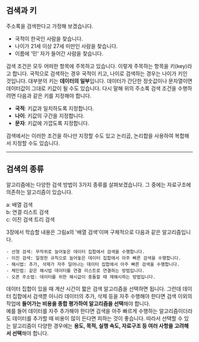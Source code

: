 ## 검색과 키

주소록을 검색한다고 가정해 보겠습니다.
- 국적이 한국인 사람을 찾습니다.
- 나이가 21세 이상 27세 미만인 사람을 찾습니다.
- 이름에 '민' 자가 들어간 사람을 찾습니다.

검색 조건은 모두 어떠한 항목에 주목하고 있습니다. 이렇게 주목하는 항목을 키(key)라고 합니다. 국적으로 검색하는 경우 국적이 키고,
나이로 검색하는 경우는 나이가 키인 것입니다. 대부분의 키는 **데이터의 일부**입니다. 데이터가 간단한 정숫값이나 문자열이면 데이터값이
그대로 키값이 될 수도 있습니다. 다시 말해 위의 주소록 검색 조건을 수행하려면 다음과 같은 키를 지정해야 합니다.

- **국적**: 키값과 일치하도록 지정합니다.
- **나이**: 키값의 구간을 지정합니다.
- **문자**: 키값에 가깝도록 지정합니다.

검색에서는 이러한 조건을 하나만 지정할 수도 있고 논리곱, 논리합을 사용하여 복합해서 지정할 수도 있습니다.

---

## 검색의 종류

알고리즘에는 다양한 검색 방법이 3가지 종류를 살펴보겠습니다. 그 중에는 자료구조에 의존하는 알고리즘이 있습니다.

a: 배열 검색 <br>
b: 연결 리스트 검색 <br>
c: 이진 검색 트리 검색 <br>


3장에서 학습할 내용은 그림a의 '배열 검색'이며 구체적으로 다음과 같은 알고리즘입니다.
```
- 선형 검색: 무작위로 늘어놓은 데이터 집합에서 검색을 수행합니다.
- 이진 검색: 일정한 규칙으로 늘어놓은 데이터 집합에서 아주 빠른 검색을 수행합니다.
- 해시법: 추가, 삭제가 자주 일어나는 데이터 집합에서 아주 빠른 검색을 수행합니다.
- 체인법: 같은 해시법 데이터를 연결 리스트로 연결하는 방법입니다.
- 오픈 주소법: 데이터를 위한 해시값이 충돌할 때 재해시하는 방법입니다.
```

데이터 집합이 있을 때 계산 시간이 짧은 검색 알고리즘을 선택하면 됩니다. 그런데 데이터 집합에서 검색뿐 아니라 데이터의 추가, 삭제 등을 자주 수행해야 한다면 검색 이외의 작업에
**들어가는 비용을 종합 평가하여 알고리즘을 선택**해야 합니다. <br>
예를 들어 데이터를 자주 추가해야 한다면 검색을 아주 빠르게 수행하는 알고리즘이더라도 데이터를 추가할 때 비용이 많이 든다면 피하는 것이 좋습니다. 따라서 선택할 수 있는 알고리즘이
다양한 경우에는 **용도, 목적, 실행 속도, 자료구조 등 여러 사항을 고려해서 선택**해야 합니다.

